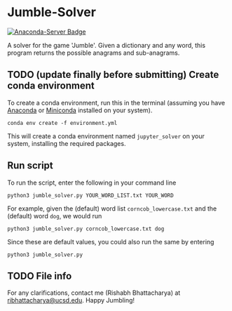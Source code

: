 # Jumble-Solver
[![Anaconda-Server Badge](https://anaconda.org/conda-forge/markdown-include/badges/version.svg)](https://anaconda.org/conda-forge/markdown-include)

A solver for the game 'Jumble'. Given a dictionary and any word, this program returns the possible anagrams and sub-anagrams. 

## TODO (update finally before submitting) Create conda environment 
To create a conda environment, run this in the terminal (assuming you have [Anaconda](https://www.anaconda.com/download/) or [Miniconda](https://docs.conda.io/en/latest/miniconda.html) installed on your system).

    conda env create -f environment.yml

This will create a conda environment named `jupyter_solver` on your system, installing the required packages.

## Run script
To run the script, enter the following in your command line

    python3 jumble_solver.py YOUR_WORD_LIST.txt YOUR_WORD

For example, given the (default) word list `corncob_lowercase.txt` and the (default) word `dog`, we would run
    
    python3 jumble_solver.py corncob_lowercase.txt dog


Since these are default values, you could also run the same by entering

    python3 jumble_solver.py

## TODO File info


For any clarifications, contact me (Rishabh Bhattacharya) at [ribhattacharya@ucsd.edu](mailto:ribhattacharya@ucsd.edu). Happy Jumbling!
